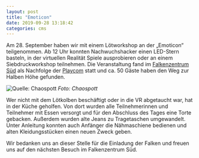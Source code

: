 ```yaml
---
layout: post
title: "Emoticon"
date: 2019-09-28 13:18:42
categories: cms
---
```

Am 28. September haben wir mit einem Lötworkshop an der „Emoticon“ teilgenommen. Ab 12 Uhr konnten Nachwuchshacker einen LED-Stern basteln, in der virtuellen Realität Spiele ausprobieren oder an einem Siebdruckworkshop teilnehmen. Die Veranstaltung fand im [Falkenzentrum Süd](https://www.openstreetmap.org/?mlat=51.43664&mlon=6.98190#map=18/51.43664/6.98190) als Nachfolge der [Playcom](https://chaospott.de/2018/11/18/rueckblick-placom.html) statt und ca. 50 Gäste haben den Weg zur Halben Höhe gefunden.

![Quelle: Chaospott](/media/2019-09-28/emoticon.jpg)
*Foto: Chaospott*

Wer nicht mit dem Lötkolben beschäftigt oder in die VR abgetaucht war, hat in der Küche geholfen. Von dort wurden alle Teilnehmerinnen und Teilnehmer mit Essen versorgt und für den Abschluss des Tages eine Torte gebacken. Außerdem wurden alte Jeans zu Tragetaschen umgewandelt. Unter Anleitung konnten auch Anfänger die Nähmaschiene bedienen und alten Kleidungsstücken einen neuen Zweck geben.

Wir bedanken uns an dieser Stelle für die Einladung der Falken und freuen uns auf den nächsten Besuch im Falkenzentrum Süd.